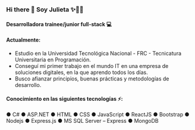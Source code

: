 ### Hi there 👋 Soy Julieta ✨👩‍💻

#### Desarrolladora trainee/junior full-stack 💻

#### Actualmente:

- Estudio en la Universidad Tecnológica Nacional - FRC - Tecnicatura Universitaria en Programación.
- Conseguí mi primer trabajo en el mundo IT en una empresa de soluciones digitales, en la que aprendo todos los días.
- Busco afianzar principios, buenas prácticas y metodologías de desarrollo.

#### Conocimiento en las siguientes tecnologías ⚡:

● C#
● ASP.NET
● HTML
● CSS
● JavaScript
● ReactJS
● Bootstrap
● Nodejs
● Express.js
● MS SQL Server – Express
● MongoDB
